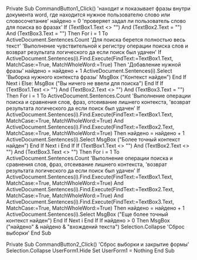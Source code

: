 ﻿Private Sub CommandButton1_Click()
'находит и показывает фразы внутри документа word, где находится нужное пользователю слово или словосочетание'
найдено = 0
'проверяет задал ли пользователь слово для поиска во фразах'
If (TextBox1.Text <> "") And (TextBox2.Text = "") And (TextBox3.Text = "") Then
    For i = 1 To ActiveDocument.Sentences.Count 'Для поиска берется полностью весь текст'
    'Выполнение чувствительной к регистру операции поиска слов и возврат результата логического да если поиск был удачен'
       If ActiveDocument.Sentences(i).Find.Execute(FindText:=TextBox1.Text, MatchCase:=True, MatchWholeWord:=True) Then
       'Добавление нужной фразы'
найдено = найдено + 1
ActiveDocument.Sentences(i).Select 'Выборка нужного контекста фразы'
MsgBox ("Контекст найден")
End If
    Next i
    Else: MsgBox ("Вы ничего не ввели для поиска")
End If
If (TextBox1.Text <> "") And (TextBox2.Text <> "") And (TextBox3.Text = "") Then
    For i = 1 To ActiveDocument.Sentences.Count
    'Выполнение операции поиска и сравнения слов, фраз, отсеивание лишнего контекста, 
     'возврат результата логического да если поиск был удачен'
       If ActiveDocument.Sentences(i).Find.Execute(FindText:=TextBox1.Text, MatchCase:=True, MatchWholeWord:=True) And ActiveDocument.Sentences(i).Find.Execute(FindText:=TextBox2.Text, MatchCase:=True, MatchWholeWord:=True) Then
найдено = найдено + 1
ActiveDocument.Sentences(i).Select
MsgBox ("Более точный контекст найден")
End If
    Next i
End If
If (TextBox1.Text <> "") And (TextBox2.Text <> "") And (TextBox3.Text <> "") Then
    For i = 1 To ActiveDocument.Sentences.Count
    'Выполнение операции поиска и сравнения слов, фраз, отсеивание лишнего контекста, 
      'возврат результата логического да если поиск был удачен'
       If ActiveDocument.Sentences(i).Find.Execute(FindText:=TextBox1.Text, MatchCase:=True, MatchWholeWord:=True) And ActiveDocument.Sentences(i).Find.Execute(FindText:=TextBox2.Text, MatchCase:=True, MatchWholeWord:=True) And ActiveDocument.Sentences(i).Find.Execute(FindText:=TextBox3.Text, MatchCase:=True, MatchWholeWord:=True) Then
найдено = найдено + 1
ActiveDocument.Sentences(i).Select
MsgBox ("Еще более точный контекст найден")
End If
    Next i
End If
If найдено > 0 Then MsgBox ("найдено" & найдено & "вхождений текста")
Selection.Collapse 'Сброс выборки'
End Sub

Private Sub CommandButton2_Click()
'Сброс выборки и закрытие формы'
Selection.Collapse
UserForm1.Hide
Set UserForm1 = Nothing
End Sub